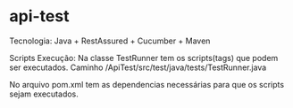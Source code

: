 # api-test

Tecnologia: Java + RestAssured + Cucumber + Maven

Scripts Execução: Na classe TestRunner tem os scripts(tags) que podem ser executados. Caminho /ApiTest/src/test/java/tests/TestRunner.java

No arquivo pom.xml tem as dependencias necessárias para que os scripts sejam executados.

